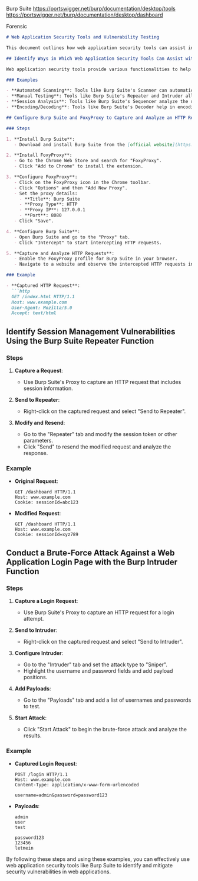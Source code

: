 
Burp Suite
https://portswigger.net/burp/documentation/desktop/tools 
https://portswigger.net/burp/documentation/desktop/dashboard 

Forensic 

```markdown
# Web Application Security Tools and Vulnerability Testing

This document outlines how web application security tools can assist in testing for vulnerabilities, focusing on Burp Suite and its features.

## Identify Ways in Which Web Application Security Tools Can Assist with Testing Security Vulnerabilities

Web application security tools provide various functionalities to help identify and mitigate security vulnerabilities.

### Examples

- **Automated Scanning**: Tools like Burp Suite's Scanner can automatically crawl and audit web applications for vulnerabilities.
- **Manual Testing**: Tools like Burp Suite's Repeater and Intruder allow for manual manipulation and testing of HTTP requests and responses.
- **Session Analysis**: Tools like Burp Suite's Sequencer analyze the randomness of session tokens to identify potential weaknesses.
- **Encoding/Decoding**: Tools like Burp Suite's Decoder help in encoding and decoding application data for analysis.

## Configure Burp Suite and FoxyProxy to Capture and Analyze an HTTP Request

### Steps

1. **Install Burp Suite**:
   - Download and install Burp Suite from the [official website](https://portswigger.net/burp).

2. **Install FoxyProxy**:
   - Go to the Chrome Web Store and search for "FoxyProxy".
   - Click "Add to Chrome" to install the extension.

3. **Configure FoxyProxy**:
   - Click on the FoxyProxy icon in the Chrome toolbar.
   - Click "Options" and then "Add New Proxy".
   - Set the proxy details:
     - **Title**: Burp Suite
     - **Proxy Type**: HTTP
     - **Proxy IP**: 127.0.0.1
     - **Port**: 8080
   - Click "Save".

4. **Configure Burp Suite**:
   - Open Burp Suite and go to the "Proxy" tab.
   - Click "Intercept" to start intercepting HTTP requests.

5. **Capture and Analyze HTTP Requests**:
   - Enable the FoxyProxy profile for Burp Suite in your browser.
   - Navigate to a website and observe the intercepted HTTP requests in Burp Suite.

### Example

- **Captured HTTP Request**:
  ```http
  GET /index.html HTTP/1.1
  Host: www.example.com
  User-Agent: Mozilla/5.0
  Accept: text/html
  ```

## Identify Session Management Vulnerabilities Using the Burp Suite Repeater Function

### Steps

1. **Capture a Request**:
   - Use Burp Suite's Proxy to capture an HTTP request that includes session information.

2. **Send to Repeater**:
   - Right-click on the captured request and select "Send to Repeater".

3. **Modify and Resend**:
   - Go to the "Repeater" tab and modify the session token or other parameters.
   - Click "Send" to resend the modified request and analyze the response.

### Example

- **Original Request**:
  ```http
  GET /dashboard HTTP/1.1
  Host: www.example.com
  Cookie: sessionId=abc123
  ```

- **Modified Request**:
  ```http
  GET /dashboard HTTP/1.1
  Host: www.example.com
  Cookie: sessionId=xyz789
  ```

## Conduct a Brute-Force Attack Against a Web Application Login Page with the Burp Intruder Function

### Steps

1. **Capture a Login Request**:
   - Use Burp Suite's Proxy to capture an HTTP request for a login attempt.

2. **Send to Intruder**:
   - Right-click on the captured request and select "Send to Intruder".

3. **Configure Intruder**:
   - Go to the "Intruder" tab and set the attack type to "Sniper".
   - Highlight the username and password fields and add payload positions.

4. **Add Payloads**:
   - Go to the "Payloads" tab and add a list of usernames and passwords to test.

5. **Start Attack**:
   - Click "Start Attack" to begin the brute-force attack and analyze the results.

### Example

- **Captured Login Request**:
  ```http
  POST /login HTTP/1.1
  Host: www.example.com
  Content-Type: application/x-www-form-urlencoded

  username=admin&password=password123
  ```

- **Payloads**:
  ```text
  admin
  user
  test
  ```

  ```text
  password123
  123456
  letmein
  ```

By following these steps and using these examples, you can effectively use web application security tools like Burp Suite to identify and mitigate security vulnerabilities in web applications.

```